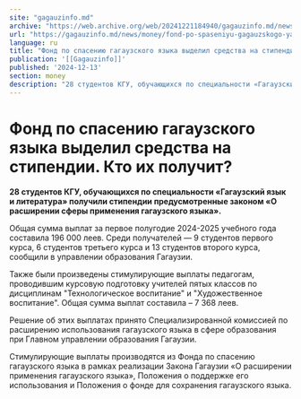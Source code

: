 ```yaml
---
site: "gagauzinfo.md"
archive: "https://web.archive.org/web/20241221184940/gagauzinfo.md/news/money/fond-po-spaseniyu-gagauzskogo-yazika-videlil-sredstva-na-stipendii-kto-ih-poluchit"
url: "https://gagauzinfo.md/news/money/fond-po-spaseniyu-gagauzskogo-yazika-videlil-sredstva-na-stipendii-kto-ih-poluchit"
language: ru
title: "Фонд по спасению гагаузского языка выделил средства на стипендии. Кто их получит?"
publication: '[[Gagauzinfo]]'
published: '2024-12-13'
section: money
description: "28 студентов КГУ, обучающихся по специальности «Гагаузский язык и литература» получили стипендии предусмотренные законом «О расширении сферы применения гагаузского языка»."
---
```


# Фонд по спасению гагаузского языка выделил средства на стипендии. Кто их получит?

**28 студентов КГУ, обучающихся по специальности «Гагаузский язык и литература» получили стипендии предусмотренные законом «О расширении сферы применения гагаузского языка».**

Общая сумма выплат за первое полугодие 2024-2025 учебного года составила 196 000 леев. Среди получателей — 9 студентов первого курса, 6 студентов третьего курса и 13 студентов второго курса, сообщили в управлении образования Гагаузии.

Также были произведены стимулирующие выплаты педагогам, проводившим курсовую подготовку учителей пятых классов по дисциплинам "Технологическое воспитание" и "Художественное воспитание". Общая сумма выплат составила – 7 368 леев.

Решение об этих выплатах принято Специализированной комиссией по расширению использования гагаузского языка в сфере образования при Главном управлении образования Гагаузии.

Стимулирующие выплаты производятся из Фонда по спасению гагаузского языка в рамках реализации Закона Гагаузии «О расширении применения гагаузского языка», Положения о поддержке его использования и Положения о фонде для сохранения гагаузского языка.